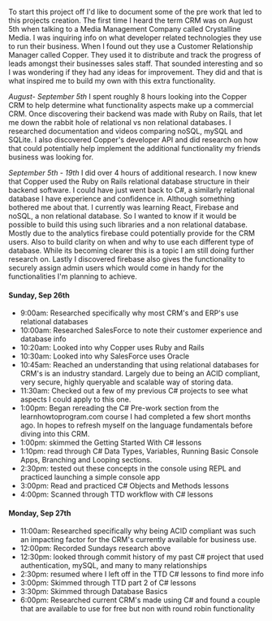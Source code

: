 <p>To start this project off I'd like to document some of the pre work that led to this projects creation. The first time I heard the term CRM was on August 5th when talking to a Media Management Company called Crystalline Media. I was inquiring info on what developer related technologies they use to run their business. When I found out they use a Customer Relationship Manager called Copper. They used it to distribute and track the progress of leads amongst their businesses sales staff. That sounded interesting and so I was wondering if they had any ideas for improvement. They did and that is what inspired me to build my own with this extra functionality.</p>

<p><em>August- September 5th</em> I spent roughly 8 hours looking into the Copper CRM to help determine what functionality aspects make up a commercial CRM. Once discovering their backend was made with Ruby on Rails, that let me down the rabbit hole of relational vs non relational databases. I researched documentation and videos comparing noSQL, mySQL and SQLite. I also discovered Copper's developer API and did research on how that could potentially help implement the additional functionality my friends business was looking for.<p>

<p><em>September 5th - 19th</em> I did over 4 hours of additional research. I now knew that Copper used the Ruby on Rails relational database structure in their backend software. I could have just went back to C#, a similarly relational database I have experience and confidence in. Although something bothered me about that. I currently was learning React, Firebase and noSQL, a non relational database. So I wanted to know if it would be possible to build this using such libraries and a non relational database. Mostly due to the analytics firebase could potentially provide for the CRM users. Also to build clarity on when and why to use each different type of database. While its becoming clearer this is a topic I am still doing further research on. Lastly I discovered firebase also gives the functionality to securely assign admin users which would come in handy for the functionalities I'm planning to achieve.</p>

#### Sunday, Sep 26th
* 9:00am: Researched specifically why most CRM's and ERP's use relational databases
* 10:00am: Researched SalesForce to note their customer experience and database info
* 10:20am: Looked into why Copper uses Ruby and Rails
* 10:30am: Looked into why SalesForce uses Oracle
* 10:45am: Reached an understanding that using relational databases for CRM's is an industry standard. Largely due to being an ACID compliant, very secure, highly queryable and scalable way of storing data.  
* 11:30am: Checked out a few of my previous C# projects to see what aspects I could apply to this one.
* 1:00pm: Began rereading the C# Pre-work section from the learnhowtoprogram.com course I had completed a few short months ago. In hopes to refresh myself on the language fundamentals before diving into this CRM.
* 1:00pm: skimmed the Getting Started With C# lessons
* 1:10pm: read through C# Data Types, Variables, Running Basic Console Apps, Branching and Looping sections.
* 2:30pm: tested out these concepts in the console using REPL and practiced launching a simple console app
* 3:00pm: Read and practiced C# Objects and Methods lessons
* 4:00pm: Scanned through TTD workflow with C# lessons

#### Monday, Sep 27th 
* 11:00am: Researched specifically why being ACID compliant was such an impacting factor for the CRM's currently available for business use.
* 12:00pm: Recorded Sundays research above
* 12:30pm: looked through commit history of my past C# project that used authentication, mySQL, and many to many relationships
* 2:30pm: resumed where I left off in the TTD C# lessons to find more info
* 3:00pm: Skimmed through TTD part 2 of C# lessons
* 3:30pm: Skimmed through Database Basics
* 6:00pm: Researched current CRM's made using C# and found a couple that are available to use for free but non with round robin functionality